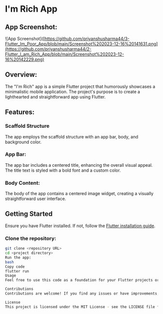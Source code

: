 # I'm Rich App

## App Screenshot:

![App Screenshot]([https://github.com/priyanshusharma44/3-Flutter_Im_Poor_App/blob/main/Screenshot%202023-12-16%20141631.png](https://github.com/priyanshusharma44/2-Flutter_I_am_Rich_App/blob/main/Screenshot%202023-12-16%20142229.png)

## Overview:
The "I'm Rich" app is a simple Flutter project that humorously showcases a minimalistic mobile application. The project's purpose is to create a lighthearted and straightforward app using Flutter.

## Features:
### Scaffold Structure
The app employs the scaffold structure with an app bar, body, and background color.

### App Bar:
The app bar includes a centered title, enhancing the overall visual appeal. The title text is styled with a bold font and a custom color.

### Body Content:
The body of the app contains a centered image widget, creating a visually straightforward user interface.

## Getting Started
Ensure you have Flutter installed. If not, follow the [Flutter installation guide](https://flutter.dev/docs/get-started/install).

### Clone the repository:

```bash
git clone <repository URL>
cd <project directory>
Run the app:
bash
Copy code
flutter run
Usage
Feel free to use this code as a foundation for your Flutter projects or as a learning resource to understand basic Flutter concepts.

Contributions
Contributions are welcome! If you find any issues or have improvements, please open an issue or submit a pull request.

License
This project is licensed under the MIT License - see the LICENSE file for details.
